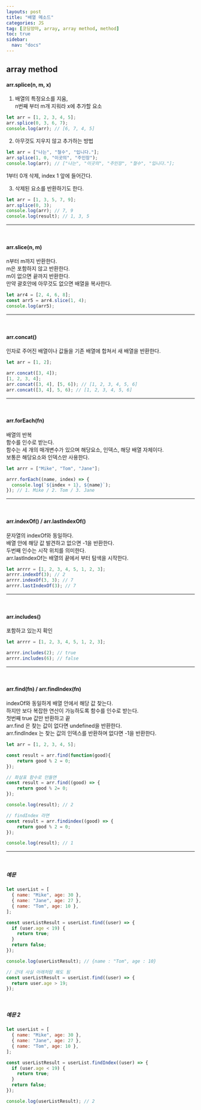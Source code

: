 ```yaml
---
layouts: post
title: "배열 메소드"
categories: JS
tag: [코딩앙마, array, array method, method]
toc: true
sidebar:
  nav: "docs"
---
```


## array method

#### arr.splice(n, m, x)

1. 배열의 특정요소를 지움,<br/>
   n번째 부터 m개 지워라 x에 추가할 요소

```js
let arr = [1, 2, 3, 4, 5];
arr.splice(0, 3, 6, 7);
console.log(arr); // [6, 7, 4, 5]
```

2. 아무것도 지우지 않고 추가하는 방법

```js
let arr = ["나는", "철수", "입니다."];
arr.splice(1, 0, "이곳의", "주인장");
console.log(arr); // ["나는", "이곳의", "주인장", "철수", "입니다."];
```

1부터 0개 삭제, index 1 앞에 들어간다.

3. 삭제된 요소를 반환하기도 한다.

```js
let arr = [1, 3, 5, 7, 9];
arr.splice(0, 3);
console.log(arr); // 7, 9
console.log(result); // 1, 3, 5
```

---

<br/>

#### arr.slice(n, m)

n부터 m까지 반환한다.<br/>
m은 포함하지 않고 반환한다.<br/>
m이 없으면 끝까지 반환한다.<br/>
만약 괄호안에 아무것도 없으면 배열을 복사한다.

```js
let arr4 = [2, 4, 6, 8];
const arr5 = arr4.slice(1, 4);
console.log(arr5);
```

---

<br/>

#### arr.concat()

인자로 주어진 배열이나 값들을 기존 배열에 합쳐서 새 배열을 반환한다.

```js
let arr = [1, 2];

arr.concat([3, 4]);
[1, 2, 3, 4];
arr.concat([3, 4], [5, 6]); // [1, 2, 3, 4, 5, 6]
arr.concat([3, 4], 5, 6); // [1, 2, 3, 4, 5, 6]
```

---

<br/>

#### arr.forEach(fn)

배열의 반복<br/>
함수를 인수로 받는다.<br/>
함수는 세 개의 매개변수가 있으며 해당요소, 인덱스, 해당 배열 자체이다.<br/>
보통은 해당요소와 인덱스만 사용한다.

```js
let arrr = ["Mike", "Tom", "Jane"];

arrr.forEach((name, index) => {
  console.log(`${index + 1}, ${name}`);
}); // 1. Mike / 2. Tom / 3. Jane
```

---

<br/>

#### arr.indexOf() / arr.lastIndexOf()

문자열의 indexOf와 동일하다.<br/>
배열 안에 해당 값 발견하고 없으면 -1을 반환한다.<br/>
두번째 인수는 시작 위치를 의미한다.<br/>
arr.lastIndexOf는 배열의 끝에서 부터 탐색을 시작한다.

```js
let arrrr = [1, 2, 3, 4, 5, 1, 2, 3];
arrrr.indexOf(3); // 2
arrrr.indexOf(3, 3); // 7
arrrr.lastIndexOf(3); // 7
```

---

<br/>

#### arr.includes()

포함하고 있는지 확인

```js
let arrrr = [1, 2, 3, 4, 5, 1, 2, 3];

arrrr.includes(2); // true
arrrr.includes(6); // false
```

---

<br/>

#### arr.find(fn) / arr.findIndex(fn)

indexOf와 동일하게 배열 안에서 해당 값 찾는다.<br/>
하지만 보다 복잡한 연산이 가능하도록 함수를 인수로 받는다.<br/>
첫번째 true 값만 반환하고 끝<br/>
arr.find 은 찾는 값이 없다면 undefined을 반환한다.<br/>
arr.findIndex 는 찾는 값의 인덱스를 반환하며 없다면 -1을 반환한다.

```js
let arr = [1, 2, 3, 4, 5];

const result = arr.find(function(good){
    return good % 2 = 0;
});

// 화살표 함수로 만들면
const result = arr.find((good) => {
    return good % 2= 0;
});

console.log(result); // 2

// findIndex 라면
const result = arr.findindex((good) => {
    return good % 2 = 0;
});

console.log(result); // 1
```

---

<br/>

##### 예문

```js
let userList = [
  { name: "Mike", age: 30 },
  { name: "Jane", age: 27 },
  { name: "Tom", age: 10 },
];

const userListResult = userList.find((user) => {
  if (user.age < 19) {
    return true;
  }
  return false;
});

console.log(userListResult); // {name : "Tom", age : 10}

// 근데 사실 아래처럼 해도 됨
const userListResult = userList.find((user) => {
  return user.age > 19;
});
```

<br/>

##### 예문 2

```js
let userList = [
  { name: "Mike", age: 30 },
  { name: "Jane", age: 27 },
  { name: "Tom", age: 10 },
];

const userListResult = userList.findIndex((user) => {
  if (user.age < 19) {
    return true;
  }
  return false;
});

console.log(userListResult); // 2
```
